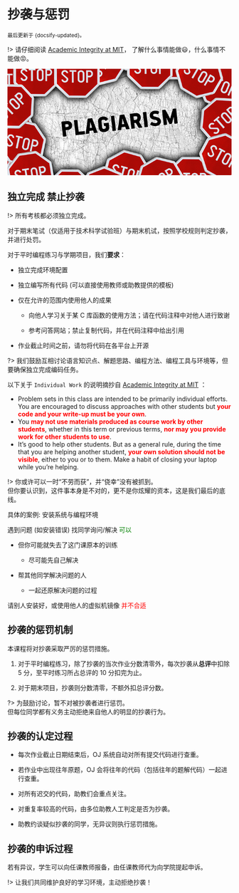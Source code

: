 # 抄袭与惩罚

<small>最后更新于 {docsify-updated}。</small>

!> 请仔细阅读 [Academic Integrity at MIT](http://integrity.mit.edu/)，
了解什么事情能做:smiley:，什么事情不能做:rage:。

![no plagiarism](.assets/images/no-plagiarism.jpg ':size=500')

## 独立完成 禁止抄袭

!> 所有考核都必须独立完成。

对于期末笔试（仅适用于技术科学试验班）与期末机试，按照学校规则判定抄袭，并进行处罚。

对于平时编程练习与学期项目，我们**要求**：

- 独立完成环境配置

- 独立编写所有代码 (可以直接使用教师或助教提供的模板)

- 仅在允许的范围内使用他人的成果

  - 向他人学习关于某 C 库函数的使用方法；请在代码注释中对他人进行致谢

  - 参考问答网站；禁止复制代码，并在代码注释中给出引用

- 作业截止时间之前，请勿将代码在各平台上开源

?> 我们鼓励互相讨论语言知识点、解题思路、编程方法、编程工具与环境等，但要确保独立完成编码任务。

以下关于 `Individual Work` 的说明摘抄自 [Academic Integrity at MIT](http://integrity.mit.edu/handbook/writing-code) ：
- Problem sets in this class are intended to be primarily individual efforts. You are encouraged to discuss approaches with other students but **<font color="red">your code and your write-up must be your own</font>**.
- You **<font color="red">may not use materials produced as course work by other students</font>**,
whether in this term or previous terms, **<font color="red">nor may you provide work for other students to use</font>**.
- It’s good to help other students. But as a general rule, during the time that you are helping another student, **<font color="red">your own solution should not be visible</font>**,
either to you or to them. Make a habit of closing your laptop while you’re helping.

!> 你或许可以一时“不劳而获”，并“侥幸”没有被抓到。</br>
但你要认识到，这件事本身是不对的，更不是你炫耀的资本，这是我们最后的底线。

具体的案例: 安装系统与编程环境

遇到问题 (如安装错误) 找同学询问/解决 <font color="green">可以</font>

- 但你可能就失去了这门课原本的训练

  - 尽可能先自己解决

- 帮其他同学解决问题的人

  - 一起还原解决问题的过程

请别人安装好，或使用他人的虚拟机镜像 <font color="red">并不合适</font> 

## 抄袭的惩罚机制

本课程将对抄袭采取严厉的惩罚措施。

1. 对于平时编程练习，除了抄袭的当次作业分数清零外，每次抄袭从**总评**中扣除 $5$ 分，至平时练习所占总评的 $10$ 分扣完为止。

2. 对于期末项目，抄袭则分数清零，不额外扣总评分数。

?> 为鼓励讨论，暂不对被抄袭者进行惩罚。</br>
但每位同学都有义务主动拒绝来自他人的明显的抄袭行为。

## 抄袭的认定过程

- 每次作业截止日期结束后，OJ 系统自动对所有提交代码进行查重。

- 若作业中出现往年原题，OJ 会将往年的代码（包括往年的题解代码）一起进行查重。

- 对所有迟交的代码，助教们会重点关注。

- 对重复率较高的代码，由多位助教人工判定是否为抄袭。

- 助教约谈疑似抄袭的同学，无异议则执行惩罚措施。

## 抄袭的申诉过程

若有异议，学生可以向任课教师报备，由任课教师代为向学院提起申诉。

!> 让我们共同维护良好的学习环境，主动拒绝抄袭！
